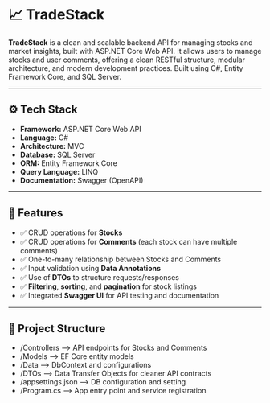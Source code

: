 # 📈 TradeStack

**TradeStack** is a clean and scalable backend API for managing stocks and market insights, built with ASP.NET Core Web API. It allows users to manage stocks and user comments, offering a clean RESTful structure, modular architecture, and modern development practices. Built using C#, Entity Framework Core, and SQL Server.

---

## ⚙️ Tech Stack

- **Framework:** ASP.NET Core Web API  
- **Language:** C#  
- **Architecture:** MVC  
- **Database:** SQL Server  
- **ORM:** Entity Framework Core  
- **Query Language:** LINQ  
- **Documentation:** Swagger (OpenAPI)  

---

## 🧩 Features

- ✅ CRUD operations for **Stocks**
- ✅ CRUD operations for **Comments** (each stock can have multiple comments)
- ✅ One-to-many relationship between Stocks and Comments
- ✅ Input validation using **Data Annotations**
- ✅ Use of **DTOs** to structure requests/responses
- ✅ **Filtering**, **sorting**, and **pagination** for stock listings
- ✅ Integrated **Swagger UI** for API testing and documentation

---

## 📁 Project Structure

- /Controllers --> API endpoints for Stocks and Comments
- /Models --> EF Core entity models
- /Data --> DbContext and configurations
- /DTOs --> Data Transfer Objects for cleaner API contracts
- /appsettings.json --> DB configuration and setting
- /Program.cs --> App entry point and service registration
